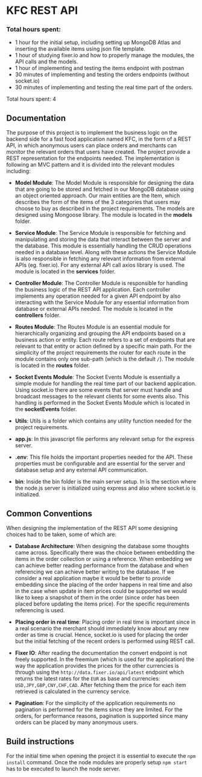 # KFC REST API

### Total hours spent:
- 1 hour for the initial setup, including setting up MongoDB Atlas and inserting the available items using json file template.
- 1 hour of studying fixer.io and how to properly manage the modules, the API calls and the models.
- 1 hour of implementing and testing the items endpoint with postman
- 30 minutes of implementing and testing the orders endpoints (without socket.io)
- 30 minutes of implementing and testing the real time part of the orders.

Total hours spent: 4

## Documentation
The purpose of this project is to implement the business logic on the
backend side for a fast food application named KFC, in the form of a REST API, 
in which anonymous users can place orders and merchants can monitor the relevant orders
that users have created. The project provide a REST representation for
the endpoints needed. The implementation is following an MVC pattern and
it is divided into the relevant modules including:

- **Model Module**: The Model Module is responsible for designing the data that
are going to be stored and fetched in our MongoDB database using an object oriented approach.
Our main entities are the Item, which describes the form of the items of the 3 categories that
users may choose to buy as described in the project requirements. The models are designed using Mongoose library.
The module is located in the **models** folder.

- **Service Module**: The Service Module is responsible for fetching and manipulating and storing the data that interact
between the server and the database. This module is essentially handling the CRUD operations needed in a database level.
Along with these actions the Service Module is also responsible in fetching any relevant information from external APIs
  (eg. fixer.io). For any external API call axios library is used.
The module is located in the **services** folder.

- **Controller Module**: The Controller Module is responsible for handling the business logic of the REST API application.
Each controller implements any operation needed for a given API endpoint by also interacting with the Service Module for
any essential information from database or external APIs needed.
The module is located in the **controllers** folder.

- **Routes Module**: The Routes Module is an essential module for hierarchically organizing and grouping the API endpoints
based on a business action or entity. Each route refers to a set of endpoints that are relevant to that entity or action defined
by a specific main path. For the simplicity of the project requirements the router for each route in the module contains only one
sub-path (which is the default `/`). The module is located in the **routes** folder.

- **Socket Events Module**: The Socket Events Module is essentially a simple module for handling the real time part of our backend
application. Using socket.io there are some events that server must handle and broadcast messages to the relevant clients for some events also.
This handling is performed in the Socket Events Module which is located in the **socketEvents** folder.

- **Utils**: Utils is a folder which contains any utility function needed for the project requirements.

- **app.js**: In this javascript file performs any relevant setup for the express server.

- **.env**: This file holds the important properties needed for the API. These properties must be configurable and are
essential for the server and database setup and any external API communication.

- **bin**: Inside the bin folder is the main server setup. In is the section where the node.js server is initialized using
express and also where socket.io is initialized.

## Common Conventions

When designing the implementation of the REST API some designing choices had to be taken, some of which are:

- **Database Architecture**: When designing the database some thoughts came across. Specifically there was the choice between
embedding the items in the order collection or using a reference. When embedding we can achieve better reading performance from the
database and when referencing we can achieve better writing to the database. If we consider a real application maybe it would be better
to provide embedding since the placing of the order happens in real time and also in the case when update in item prices could be supported
we would like to keep a snapshot of them in the order (since order has been placed before updating the items price). For the specific requirements
referencing is used.

- **Placing order in real time**: Placing order in real time is important since in a real scenario the merchant should immediately know about any new order
as time is crucial. Hence, socket.io is used for placing the order but the initial fetching of the recent orders is performed using REST call.

- **Fixer IO**: After reading the documentation the convert endpoint is not freely supported. In the freemium (which is used for the application)
the way the application provides the prices for the other currencies is through using the `http://data.fixer.io/api/latest` endpoint which returns the latest rates 
for the `EUR` as base and currencies: `USD,JPY,GBP,CNY,CHF,CAD`. After fetching them the price for each item retrieved is calculated in the currency service.

- **Pagination**: For the simplicity of the application requirements no pagination is performed for the items since they are limited.
For the orders, for performance reasons, pagination is supported since many orders can be placed by many anonymous users.

## Build instructions

For the initial time when opening the project it is essential to execute the ```npm install``` command.
Once the node modules are properly setup ```npm start``` has to be executed to launch the node server.